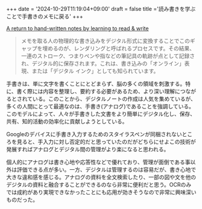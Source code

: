 +++
date = '2024-10-29T11:19:04+09:00'
draft = false
title ='読み書きを学ぶことで手書きのメモに戻る'
+++


[A return to hand-written notes by learning to read & write](https://research.google/blog/a-return-to-hand-written-notes-by-learning-to-read-write/)

>メモを取る人の物理的な書き込みをデジタル形式に変換することでこのギャップを埋めるのが、レンダリングと呼ばれるプロセスです。その結果、一連のストローク、つまりペンや指などの筆記具の軌跡が点として記録され、デジタル的に保存されます。これは、書き込みの「オンライン」表現、または「デジタル インク」としても知られています。


手書きは、単に文字を書くことにとどまらず、脳の多くの領域を刺激する。特に、書く際には内容を整理し、要約する必要があるため、より深い理解につながるとされている​。このことから、デジタルノートの作成は人気を集めているが、多くの人間にとって最適なのは、手書き(アナログ)であることを強調している。このモデルによって、人々が手書きした文書をより簡単にデジタル化し、保存、共有、知的活動の効率化に貢献しようとしている。

Googleのデバイスに手書き入力するためのスタイラスペンが同梱されないところを見ると、手入力に対し否定的だと思っていたのだがどちらにせよこの技術が発展すればアナログとデジタル間の管理がより楽になると思われる。

個人的にアナログは書き心地や応答性などで優れており、管理が面倒である事以外は評価できる点が多い。一方、デジタルは管理するのは容易だが、書き心地で大きな違和感を感じる。アナログの資料を全文検索したり、一部の図や文を他のデジタルの資料と融合することができるのなら非常に便利だと思う。OCRのみでは成約があり実現できなかったことにも応用が効きそうなので非常に興味深いものだった。

